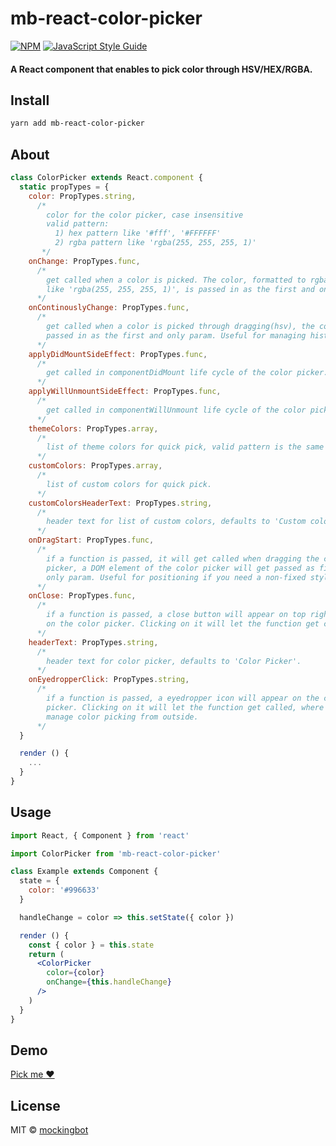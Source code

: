 # mb-react-color-picker

>

[![NPM](https://img.shields.io/npm/v/mb-react-color-picker.svg)](https://www.npmjs.com/package/mb-react-color-picker) [![JavaScript Style Guide](https://img.shields.io/badge/code_style-standard-brightgreen.svg)](https://standardjs.com)

#### A React component that enables to pick color through HSV/HEX/RGBA.


## Install

```bash
yarn add mb-react-color-picker
```

## About
```jsx
class ColorPicker extends React.component {
  static propTypes = {
    color: PropTypes.string,
      /*
        color for the color picker, case insensitive
        valid pattern:
          1) hex pattern like '#fff', '#FFFFFF'
          2) rgba pattern like 'rgba(255, 255, 255, 1)'
       */
    onChange: PropTypes.func,
      /*
        get called when a color is picked. The color, formatted to rgba pattern,
        like 'rgba(255, 255, 255, 1)', is passed in as the first and only param.
      */
    onContinouslyChange: PropTypes.func,
      /*
        get called when a color is picked through dragging(hsv), the color is
        passed in as the first and only param. Useful for managing history.
      */
    applyDidMountSideEffect: PropTypes.func,
      /*
        get called in componentDidMount life cycle of the color picker.
      */
    applyWillUnmountSideEffect: PropTypes.func,
      /*
        get called in componentWillUnmount life cycle of the color picker.
      */
    themeColors: PropTypes.array,
      /*
        list of theme colors for quick pick, valid pattern is the same as above.
      */
    customColors: PropTypes.array,
      /*
        list of custom colors for quick pick.
      */
    customColorsHeaderText: PropTypes.string,
      /*
        header text for list of custom colors, defaults to 'Custom colors'.
      */
    onDragStart: PropTypes.func,
      /*
        if a function is passed, it will get called when dragging the color
        picker, a DOM element of the color picker will get passed as first and
        only param. Useful for positioning if you need a non-fixed style.
      */
    onClose: PropTypes.func,
      /*
        if a function is passed, a close button will appear on top right corner
        on the color picker. Clicking on it will let the function get called.
      */
    headerText: PropTypes.string,
      /*
        header text for color picker, defaults to 'Color Picker'.
      */
    onEyedropperClick: PropTypes.string,
      /*
        if a function is passed, a eyedropper icon will appear on the color
        picker. Clicking on it will let the function get called, where you can
        manage color picking from outside.
      */
  }

  render () {
    ...
  }
}
```


## Usage

```jsx
import React, { Component } from 'react'

import ColorPicker from 'mb-react-color-picker'

class Example extends Component {
  state = {
    color: '#996633'
  }

  handleChange = color => this.setState({ color })

  render () {
    const { color } = this.state
    return (
      <ColorPicker
        color={color}
        onChange={this.handleChange}
      />
    )
  }
}
```


## Demo
[Pick me :hearts:](https://mockingbot.github.io/mb-color-picker/)


## License

MIT © [mockingbot](https://github.com/mockingbot)
